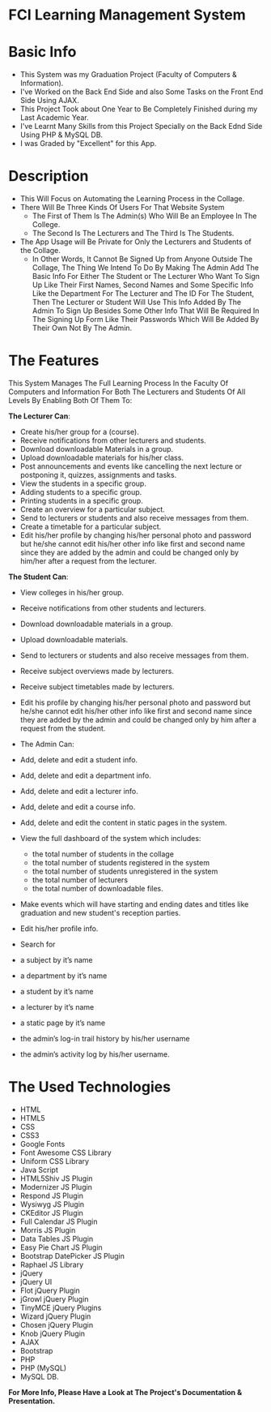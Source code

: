 # FCI Learning Management System

# Basic Info
* This System was my Graduation Project (Faculty of Computers & Information).
* I've Worked on the Back End Side and also Some Tasks on the Front End Side Using AJAX.
* This Project Took about One Year to Be Completely Finished during my Last Academic Year.
* I've Learnt Many Skills from this Project Specially on the Back Ednd Side Using PHP & MySQL DB.
* I was Graded by "Excellent" for this App.

# Description
* This Will Focus on Automating the Learning Process in the Collage.
* There Will Be Three Kinds Of Users For That Website System
  * The First of Them Is The Admin(s) Who Will Be an Employee In The College.
  * The Second Is The Lecturers and The Third Is The Students.
* The App Usage will Be Private for Only the Lecturers and Students of the Collage.
  * In Other Words, It Cannot Be Signed Up from Anyone Outside The Collage, The Thing We Intend To Do By Making The Admin Add The Basic     Info For Either The Student or The Lecturer Who Want To Sign Up Like Their First Names, Second Names and Some Specific Info Like the     Department For The Lecturer and The ID For The Student, Then The Lecturer or Student Will Use This Info Added By The Admin To Sign       Up Besides Some Other Info That Will Be Required In The Signing Up Form Like Their Passwords Which Will Be Added By Their Own Not By     The Admin.

# The Features
This System Manages The Full Learning Process In the Faculty Of Computers and Information For Both The Lecturers and Students Of All Levels By Enabling Both Of Them To:

**The Lecturer Can**:
* Create his/her group for a (course).
*	Receive notifications from other lecturers and students.                                                             
*	Download downloadable Materials in a group.
*	Upload downloadable materials for his/her class.
*	Post announcements and events like cancelling the next
  lecture or postponing it, quizzes, assignments and tasks.
* View the students in a specific group.
* Adding students to a specific group.
* Printing students in a specific group.
* Create an overview for a particular subject.
* Send to lecturers or students and also receive messages from them.
* Create a timetable for a particular subject.
* Edit his/her profile by changing his/her personal photo and password but he/she cannot edit his/her other info like first and second     name since they are added by the admin and could be changed only by him/her after a request from the lecturer.

**The Student Can**:
* View colleges in his/her group.
* Receive notifications from other students and lecturers.
* Download downloadable materials in a group.
* Upload downloadable materials.
* Send to lecturers or students and also receive messages from them.
* Receive subject overviews made by lecturers.
* Receive subject timetables made by lecturers.
* Edit his profile by changing his/her personal photo and password but he/she cannot edit his/her other info like first and second name   since they are added by the admin and could be changed only by him after a request from the student.

* The Admin Can:
* Add, delete and edit a student info.
* Add, delete and edit a department info.
* Add, delete and edit a lecturer info.
* Add, delete and edit a course info.
* Add, delete and edit the content in static pages in the system.
* View the full dashboard of the system which includes:
  * the total number of students in the collage
  * the total number of students registered in the system
  * the total number of students unregistered in the system
  * the total number of lecturers
  * the total number of downloadable files.
* Make events which will have starting and ending dates and titles like graduation and new student's reception parties.
* Edit his/her profile info.
* Search for
 * a subject by it’s name
 * a department by it’s name
 * a student by it’s name
 * a lecturer by it’s name
 * a static page by it’s name
 * the admin’s log-in trail history by his/her username
 * the admin’s activity log by his/her username.

# The Used Technologies
* HTML
* HTML5
* CSS
* CSS3
* Google Fonts
* Font Awesome CSS Library
* Uniform CSS Library
* Java Script
* HTML5Shiv JS Plugin
* Modernizer JS Plugin
* Respond JS Plugin
* Wysiwyg JS Plugin
* CKEditor JS Plugin
* Full Calendar JS Plugin
* Morris JS Plugin
* Data Tables JS Plugin
* Easy Pie Chart JS Plugin
* Bootstrap DatePicker JS Plugin
* Raphael JS Library
* jQuery
* jQuery UI
* Flot jQuery Plugin
* jGrowl jQuery Plugin
* TinyMCE jQuery Plugins
* Wizard jQuery Plugin
* Chosen jQuery Plugin
* Knob jQuery Plugin
* AJAX
* Bootstrap
* PHP
* PHP (MySQL)
* MySQL DB.

**For More Info, Please Have a Look at The Project's Documentation & Presentation.**
